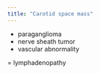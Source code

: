 ```yaml
---
title: "Carotid space mass"
---
```

- paraganglioma
- nerve sheath tumor
- vascular abnormality

= lymphadenopathy

